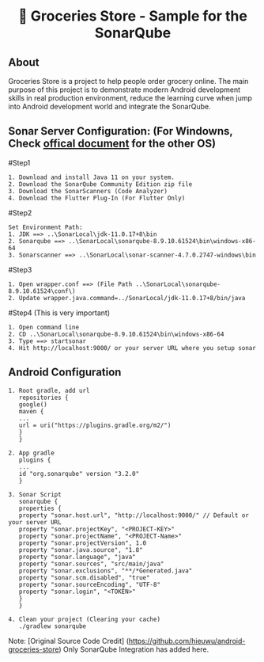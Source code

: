 <h1 align="center"> 🚀 Groceries Store - Sample for the SonarQube</h1>

## About
Groceries Store is a project to help people order grocery online. The main purpose of this project is to demonstrate modern Android development skills in real production environment, reduce the learning curve when jump into Android development world and integrate the SonarQube.

## Sonar Server Configuration: (For Windowns, Check [offical document](https://www.sonarqube.org/) for the other OS)

#Step1
```
1. Download and install Java 11 on your system.
2. Download the SonarQube Community Edition zip file
3. Download the SonarScanners (Code Analyzer)
4. Download the Flutter Plug-In (For Flutter Only)
```

#Step2
```
Set Environment Path:
1. JDK ==> ..\SonarLocal\jdk-11.0.17+8\bin
2. Sonarqube ==> ..\SonarLocal\sonarqube-8.9.10.61524\bin\windows-x86-64
3. Sonarscanner ==> ..\SonarLocal\sonar-scanner-4.7.0.2747-windows\bin
```

#Step3
```
1. Open wrapper.conf ==> (File Path ..\SonarLocal\sonarqube-8.9.10.61524\conf\)
2. Update wrapper.java.command=../SonarLocal/jdk-11.0.17+8/bin/java
```

#Step4 (This is very important)
```
1. Open command line
2. CD ..\SonarLocal\sonarqube-8.9.10.61524\bin\windows-x86-64
3. Type ==> startsonar
4. Hit http://localhost:9000/ or your server URL where you setup sonar
```

## Android Configuration

```
1. Root gradle, add url
   repositories {
   google()
   maven {
   ...
   url = uri("https://plugins.gradle.org/m2/")
   }
   }

2. App gradle
   plugins {
   ...
   id "org.sonarqube" version "3.2.0"
   }

3. Sonar Script
   sonarqube {
   properties {
   property "sonar.host.url", "http://localhost:9000/" // Default or your server URL
   property "sonar.projectKey", "<PROJECT-KEY>"
   property "sonar.projectName", "<PROJECT-Name>"
   property "sonar.projectVersion", 1.0
   property "sonar.java.source", "1.8"
   property "sonar.language", "java"
   property "sonar.sources", "src/main/java"
   property "sonar.exclusions", "**/*Generated.java"
   property "sonar.scm.disabled", "true"
   property "sonar.sourceEncoding", "UTF-8"
   property "sonar.login", "<TOKEN>"
   }
   }

4. Clean your project (Clearing your cache)
   ./gradlew sonarqube
```

Note: [Original Source Code Credit] (https://github.com/hieuwu/android-groceries-store) Only SonarQube Integration has added here. 
